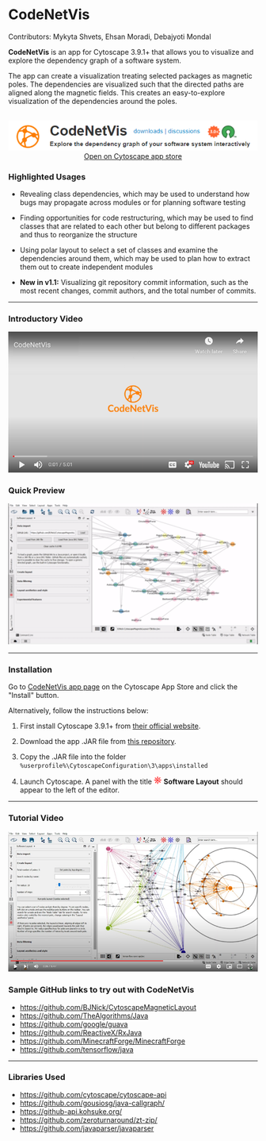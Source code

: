 
# CodeNetVis

Contributors: Mykyta Shvets, Ehsan Moradi, Debajyoti Mondal

**CodeNetVis** is an app for Cytoscape 3.9.1+ that allows you to
visualize and explore the dependency graph of a software
system.

The app can create a visualization treating
selected packages as magnetic poles. The dependencies are
visualized such that the directed paths are aligned along
the magnetic fields. This creates an easy-to-explore
visualization of the dependencies around the poles.
<br><br>
<p align="center"><a href="https://apps.cytoscape.org/apps/codenetvis"><img src="app-store-preview-new.png" alt="App Store Preview"><br>Open on Cytoscape app store</a></p>

### Highlighted Usages

- Revealing class dependencies, which may be used to understand how 
  bugs may propagate  across modules or for planning software testing 
  
- Finding opportunities for code restructuring, which may be used to find 
  classes that are related to each other but belong to different packages and thus to reorganize the structure
  
- Using polar layout to select a set of classes and examine the dependencies 
  around them, which may be used to plan how to extract them out to create independent modules

- **New in v1.1:** Visualizing git repository commit information, such as the most recent changes, 
  commit authors, and the total number of commits.

---

### Introductory Video

[![Introduction to CodeNetVis](youtube-video.png)](https://youtu.be/aC_zvUjOr8A?t=0s "Introduction to CodeNetVis")

### Quick Preview

<img src="CodeNetVis.gif" width="800" alt="Preview gif of CodeNetVis"> 


---
### Installation

Go to [CodeNetVis app page](https://apps.cytoscape.org/apps/codenetvis) on the Cytoscape App Store and click the "Install" button. 

Alternatively, follow the instructions below:

1. First install Cytoscape 3.9.1+ from [their official website](https://cytoscape.org/).

2. Download the app .JAR file from 
[this repository](https://github.com/vgalab/CodeNetVis/raw/master/target/codenetvis-1.0.jar).

3. Copy the .JAR file into the folder
`%userprofile%\CytoscapeConfiguration\3\apps\installed`

4. Launch Cytoscape. A panel with the title ![Icon](src/main/resources/icons/add_pole_N_icon_16.png) **Software Layout**
should appear to the left of the editor.




---
### Tutorial Video


[![A short tutorial for CodeNetVis](youtube-video-tutorial.png)](https://youtu.be/fVHLr1nyM6g?t=0s "A short tutorial for CodeNetVis")


### Sample GitHub links to try out with CodeNetVis

- https://github.com/BJNick/CytoscapeMagneticLayout
- https://github.com/TheAlgorithms/Java
- https://github.com/google/guava
- https://github.com/ReactiveX/RxJava
- https://github.com/MinecraftForge/MinecraftForge
- https://github.com/tensorflow/java

---
### Libraries Used

<!-- This code uses the following libraries:
They are built into the app, so no need to install them separately.-->

- https://github.com/cytoscape/cytoscape-api
- https://github.com/gousiosg/java-callgraph/
- https://github-api.kohsuke.org/
- https://github.com/zeroturnaround/zt-zip/
- https://github.com/javaparser/javaparser




